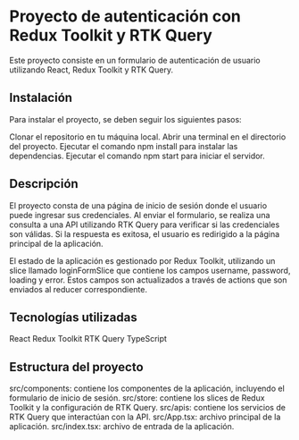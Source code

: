 # Proyecto de autenticación con Redux Toolkit y RTK Query
Este proyecto consiste en un formulario de autenticación de usuario utilizando React, Redux Toolkit y RTK Query.

## Instalación
Para instalar el proyecto, se deben seguir los siguientes pasos:

Clonar el repositorio en tu máquina local.
Abrir una terminal en el directorio del proyecto.
Ejecutar el comando npm install para instalar las dependencias.
Ejecutar el comando npm start para iniciar el servidor.

## Descripción
El proyecto consta de una página de inicio de sesión donde el usuario puede ingresar sus credenciales. Al enviar el formulario, se realiza una consulta a una API utilizando RTK Query para verificar si las credenciales son válidas. Si la respuesta es exitosa, el usuario es redirigido a la página principal de la aplicación.

El estado de la aplicación es gestionado por Redux Toolkit, utilizando un slice llamado loginFormSlice que contiene los campos username, password, loading y error. Estos campos son actualizados a través de actions que son enviados al reducer correspondiente.

## Tecnologías utilizadas
React
Redux Toolkit
RTK Query
TypeScript

## Estructura del proyecto
src/components: contiene los componentes de la aplicación, incluyendo el formulario de inicio de sesión.
src/store: contiene los slices de Redux Toolkit y la configuración de RTK Query.
src/apis: contiene los servicios de RTK Query que interactúan con la API.
src/App.tsx: archivo principal de la aplicación.
src/index.tsx: archivo de entrada de la aplicación.
